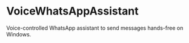 # VoiceWhatsAppAssistant
Voice-controlled WhatsApp assistant to send messages hands-free on Windows.
